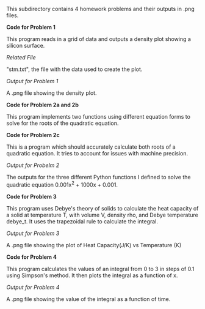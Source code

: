 This subdirectory contains 4 homework problems and their outputs in .png files.

**Code for Problem 1**

This program reads in a grid of data and outputs a density plot showing a 
silicon surface.

*Related File*

"stm.txt", the file with the data used to create the plot.

*Output for Problem 1*

A .png file showing the density plot.

**Code for Problem 2a and 2b**

This program implements two functions using different equation forms to solve
for the roots of the quadratic equation.

**Code for Problem 2c**

This is a program which should accurately calculate both roots of a quadratic
equation. It tries to account for issues with machine precision.

*Output for Probelm 2*

The outputs for the three different Python functions I defined to solve the
quadratic equation 0.001x<sup>2</sup> + 1000x + 0.001.


**Code for Problem 3**

This program uses Debye's theory of solids to calculate the heat capacity of a
solid at temperature T, with volume V, density rho, and Debye temperature
debye_t. It uses the trapezoidal rule to calculate the integral.

*Output  for Problem 3*

A .png file showing the plot of Heat Capacity(J/K) vs Temperature (K)

**Code for Problem 4**

This program calculates the values of an integral from 0 to 3 in steps of 0.1
using Simpson's method. It then plots the integral as a function of x.

*Output for Problem 4*

A .png file showing the value of the integral as a function of time.
